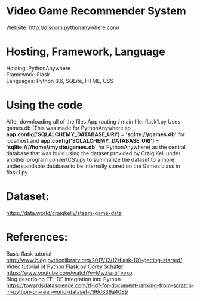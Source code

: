 # Video Game Recommender System

Website: http://discorn.pythonanywhere.com/

# Hosting, Framework, Language
Hosting: PythonAnywhere  
Framework: Flask  
Languages: Python 3.6, SQLite, HTML, CSS  

# Using the code
After downloading all of the files
App routing / main file: flask1.py
Uses games.db (This was made for PythonAnywhere so **app.config['SQLALCHEMY_DATABASE_URI'] = 'sqlite:///games.db'** for localhost and **app.config['SQLALCHEMY_DATABASE_URI'] = 'sqlite:////home/<username>/mysite/games.db'** for PythonAnywhere) as the central database that was build using the dataset provided by Craig Kell under another program convertCSV.py to summarize the dataset to a more understandable database to be internally stored on the Games class in flask1.py.
  




# Dataset: 
https://data.world/craigkelly/steam-game-data 
# References:
Basic flask tutorial  
http://www.blog.pythonlibrary.org/2017/12/12/flask-101-getting-started/  
Video tutorial of Python Flask by Corey Schafer  
https://www.youtube.com/watch?v=MwZwr5Tvyxo  
Blog describing TF-IDF integration into Python  
https://towardsdatascience.com/tf-idf-for-document-ranking-from-scratch-in-python-on-real-world-dataset-796d339a4089  
